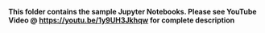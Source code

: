 __This folder contains the sample Jupyter Notebooks. Please see YouTube Video @  https://youtu.be/1y9UH3Jkhqw for complete description__
